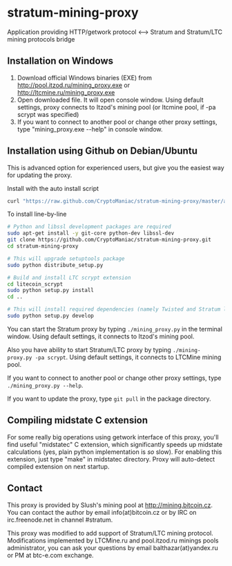 stratum-mining-proxy
====================

Application providing HTTP/getwork protocol <--> Stratum and Stratum/LTC mining protocols bridge

Installation on Windows
-----------------------

1. Download official Windows binaries (EXE) from http://pool.itzod.ru/mining_proxy.exe or http://ltcmine.ru/mining_proxy.exe
2. Open downloaded file. It will open console window. Using default settings, proxy connects to Itzod's mining pool (or ltcmine pool, if -pa scrypt was specified)
3. If you want to connect to another pool or change other proxy settings, type "mining_proxy.exe --help" in console window.

Installation using Github on Debian/Ubuntu
-------------------------
This is advanced option for experienced users, but give you the easiest way for updating the proxy.

Install with the auto install script
```bash
curl "https://raw.github.com/CryptoManiac/stratum-mining-proxy/master/auto_install.sh" | sudo sh
```

To install line-by-line
```bash
# Python and libssl development packages are required
sudo apt-get install -y git-core python-dev libssl-dev
git clone https://github.com/CryptoManiac/stratum-mining-proxy.git
cd stratum-mining-proxy

# This will upgrade setuptools package
sudo python distribute_setup.py

# Build and install LTC scrypt extension
cd litecoin_scrypt
sudo python setup.py install
cd ..

# This will install required dependencies (namely Twisted and Stratum libraries), but don't install the package into the system.
sudo python setup.py develop
```

You can start the Stratum proxy by typing ```./mining_proxy.py``` in the terminal window. Using default settings, it connects to Itzod's mining pool.

Also you have ability to start Stratum/LTC proxy by typing  ```./mining-proxy.py -pa scrypt```. Using default settings, it connects to LTCMine mining pool.

If you want to connect to another pool or change other proxy settings, type ```./mining_proxy.py --help```.

If you want to update the proxy, type ```git pull``` in the package directory.

Compiling midstate C extension
------------------------------
For some really big operations using getwork interface of this proxy, you'll find
useful "midstatec" C extension, which significantly speeds up midstate calculations
(yes, plain python implementation is *so* slow). For enabling this extension,
just type "make" in midstatec directory. Proxy will auto-detect compiled extension
on next startup.

Contact
-------

This proxy is provided by Slush's mining pool at http://mining.bitcoin.cz. You can contact the author
by email info(at)bitcoin.cz or by IRC on irc.freenode.net in channel #stratum.

This proxy was modified to add support of Stratum/LTC mining protocol. Modifications implemented by LTCMine.ru and pool.itzod.ru minings pools administrator, you can ask your 
questions by email balthazar(at)yandex.ru or PM at btc-e.com exchange.
